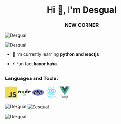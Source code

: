 <h1 align="center">Hi 👋, I'm Desgual</h1>
<h3 align="center">NEW CORNER</h3>

<p align="left"> <img src="https://komarev.com/ghpvc/?username=Desgual&label=Profile%20views&color=0e75b6&style=flat" alt="Desgual" /> </p>

<p align="left"> <a href="https://github.com/ryo-ma/github-profile-trophy"><img src="https://github-profile-trophy.vercel.app/?username=Desgual" alt="Desgual" /></a> </p>

- 🌱 I’m currently learning **python and reactjs**

- ⚡ Fun fact **haxor haha**

<p align="left">
</p>

<h3 align="left">Languages and Tools:</h3>
<p align="left"> <a href="https://developer.mozilla.org/en-US/docs/Web/JavaScript" target="_blank" rel="noreferrer"> <img src="https://raw.githubusercontent.com/devicons/devicon/master/icons/javascript/javascript-original.svg" alt="javascript" width="40" height="40"/> </a> <a href="https://nodejs.org" target="_blank" rel="noreferrer"> <img src="https://raw.githubusercontent.com/devicons/devicon/master/icons/nodejs/nodejs-original-wordmark.svg" alt="nodejs" width="40" height="40"/> </a> <a href="https://www.php.net" target="_blank" rel="noreferrer"> <img src="https://raw.githubusercontent.com/devicons/devicon/master/icons/php/php-original.svg" alt="php" width="40" height="40"/> </a> <a href="https://reactjs.org/" target="_blank" rel="noreferrer"> <img src="https://raw.githubusercontent.com/devicons/devicon/master/icons/react/react-original-wordmark.svg" alt="react" width="40" height="40"/> </a> <a href="https://vuejs.org/" target="_blank" rel="noreferrer"> <img src="https://raw.githubusercontent.com/devicons/devicon/master/icons/vuejs/vuejs-original-wordmark.svg" alt="vuejs" width="40" height="40"/> </a> </p>

<p><img align="left" src="https://github-readme-stats.vercel.app/api/top-langs?username=Desgual&show_icons=true&locale=en&layout=compact" alt="Desgual" /></p>

<p>&nbsp;<img align="center" src="https://github-readme-stats.vercel.app/api?username=Desgual&show_icons=true&locale=en" alt="Desgual" /></p>

<p><img align="center" src="https://github-readme-streak-stats.herokuapp.com/?user=Desgual&" alt="Desgual" /></p>
